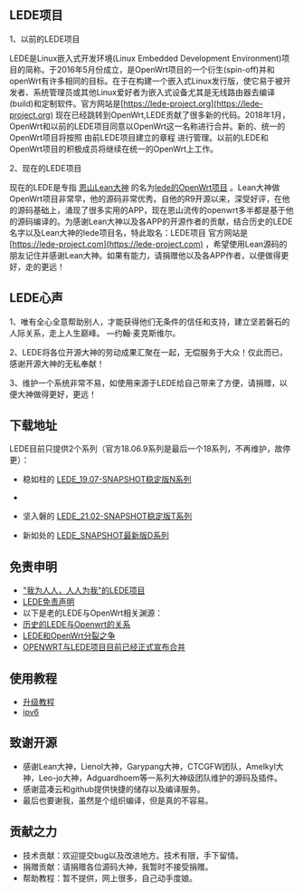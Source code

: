 LEDE项目
-------------------------------------------------------------------

1、以前的LEDE项目

  LEDE是Linux嵌入式开发环境(Linux Embedded Development Environment)项目的简称。于2016年5月份成立，是OpenWrt项目的一个衍生(spin-off)并和openWrt有许多相同的目标。在于在构建一个嵌入式Linux发行版，使它易于被开发者、系统管理员或其他Linux爱好者为嵌入式设备尤其是无线路由器去编译(build)和定制软件。官方网站是[https://lede-project.org](https://lede-project.org) 现在已经跳转到OpenWrt,LEDE贡献了很多新的代码。2018年1月，OpenWrt和以前的LEDE项目同意以OpenWrt这一名称进行合并。新的、统一的OpenWrt项目将按照 由前LEDE项目建立的章程 进行管理。以前的LEDE和OpenWrt项目的积极成员将继续在统一的OpenWrt上工作。
  
2、现在的LEDE项目

   现在的LEDE是专指 [恩山Lean大神](https://www.right.com.cn/forum/space-uid-80616.html) 的名为[lede的OpenWrt项目](https://github.com/coolsnowwolf/lede) 。Lean大神做OpenWrt项目非常早，他的源码非常优秀。自他的R9开源以来，深受好评，在他的源码基础上，涌现了很多实用的APP，现在恩山流传的openwrt多半都是基于他的源码编译的。为感谢Lean大神以及各APP的开源作者的贡献，结合历史的LEDE名字以及Lean大神的lede项目名，特此取名：LEDE项目 官方网站是[https://lede-project.com](https://lede-project.com) ，希望使用Lean源码的朋友记住并感谢Lean大神。如果有能力，请捐赠他以及各APP作者，以便做得更好，走的更远！



LEDE心声
-------------------------------------------------------------------

1、唯有全心全意帮助别人，才能获得他们无条件的信任和支持，建立坚若磐石的人际关系，走上人生巅峰。  —约翰·麦克斯维尔。 

2、LEDE将各位开源大神的劳动成果汇聚在一起，无偿服务于大众！仅此而已，感谢开源大神的无私奉献！

3、维护一个系统非常不易，如使用来源于LEDE给自己带来了方便，请捐赠，以便大神做得更好，更远！


下载地址
-------------------------------------------------------------------

LEDE目前只提供2个系列（官方18.06.9系列是最后一个18系列，不再维护，故停更）：

* 稳如柱的 [LEDE_19.07-SNAPSHOT稳定版N系列](http://pan.lede-project.com/LEDE-X64/Stable-1907-N)
* 
* 坚入磐的 [LEDE_21.02-SNAPSHOT稳定版T系列](http://pan.lede-project.com/LEDE-X64/Stable-2102-T)

* 新如处的 [LEDE_SNAPSHOT最新版D系列](http://pan.lede-project.com/LEDE-X64/Development-Snapshot-D/)


免责申明
-------------------------------------------------------------------

* ["我为人人，人人为我"的LEDE项目](./"我为人人,人人为我"的神路由LEDE项目.md) 
* [LEDE免责声明](./LEDE免责声明.md) 
* 以下是老的LEDE与OpenWrt相关渊源：
* [历史的LEDE与Openwrt的关系](./历史的LEDE与Openwrt的关系.md) 
* [LEDE和OpenWrt分裂之争](./LEDE和OpenWrt分裂之争.md) 
* [OPENWRT与LEDE项目目前已经正式宣布合并](./OPENWRT与LEDE项目目前已经正式宣布合并.md) 


使用教程
-------------------------------------------------------------------
  
* [升级教程](./upgrade.md)                            
* [ipv6](./ipv6.md)                            

致谢开源
-------------------------------------------------------------------

  * 感谢Lean大神，Lienol大神，Garypang大神，CTCGFW团队，Amelkyl大神，Leo-jo大神，Adguardhoem等一系列大神级团队维护的源码及插件。
  * 感谢蓝凑云和github提供快捷的储存以及编译服务。
  * 最后也要谢我，虽然是个组织编译，但是真的不容易。
  
贡献之力
-------------------------------------------------------------------
  
  * 技术贡献：欢迎提交bug以及改进地方。技术有限，手下留情。
  * 捐赠贡献：请捐赠各位源码大神，我暂时不接受捐赠。
  * 帮助教程：暂不提供，网上很多，自己动手度娘。
